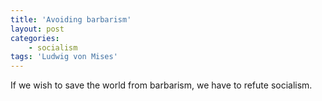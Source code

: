```yaml
---
title: 'Avoiding barbarism'
layout: post
categories:
    - socialism
tags: 'Ludwig von Mises'
---
```


If we wish to save the world from barbarism, we have to refute socialism.